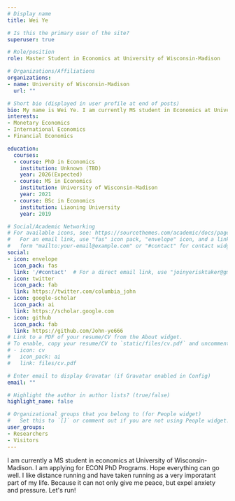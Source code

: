 ```yaml
---
# Display name
title: Wei Ye

# Is this the primary user of the site?
superuser: true

# Role/position
role: Master Student in Economics at University of Wisconsin-Madison

# Organizations/Affiliations
organizations:
- name: University of Wisconsin-Madison
  url: ""

# Short bio (displayed in user profile at end of posts)
bio: My name is Wei Ye. I am currently MS student in Economics at University of Wisconsin-Madison.
interests:
- Monetary Economics
- International Economics
- Financial Economics

education:
  courses:
  - course: PhD in Economics
    institution: Unknown (TBD)
    year: 2026(Expected)
  - course: MS in Economics
    institution: University of Wisconsin-Madison
    year: 2021
  - course: BSc in Economics
    institution: Liaoning University
    year: 2019

# Social/Academic Networking
# For available icons, see: https://sourcethemes.com/academic/docs/page-builder/#icons
#   For an email link, use "fas" icon pack, "envelope" icon, and a link in the
#   form "mailto:your-email@example.com" or "#contact" for contact widget.
social:
- icon: envelope
  icon_pack: fas
  link: '/#contact'  # For a direct email link, use "joinyerisktaker@gmail.com".
- icon: twitter
  icon_pack: fab
  link: https://twitter.com/columbia_john
- icon: google-scholar
  icon_pack: ai
  link: https://scholar.google.com
- icon: github
  icon_pack: fab
  link: https://github.com/John-ye666
# Link to a PDF of your resume/CV from the About widget.
# To enable, copy your resume/CV to `static/files/cv.pdf` and uncomment the lines below.
# - icon: cv
#   icon_pack: ai
#   link: files/cv.pdf

# Enter email to display Gravatar (if Gravatar enabled in Config)
email: ""

# Highlight the author in author lists? (true/false)
highlight_name: false

# Organizational groups that you belong to (for People widget)
#   Set this to `[]` or comment out if you are not using People widget.
user_groups:
- Researchers
- Visitors
---
```


I am currently a MS student in economics at University of Wisconsin-Madison. I am applying for ECON PhD Programs. Hope everything can go well. I like distance running and have taken running as a very imporatant part of my life. Because it can not only give me peace, but expel anxiety and pressure. Let's run! 

